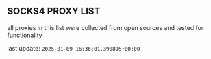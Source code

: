 ## SOCKS4 PROXY LIST

all proxies in this list were collected from open sources and tested for functionality

last update: `2025-01-09 16:36:01.390895+00:00`